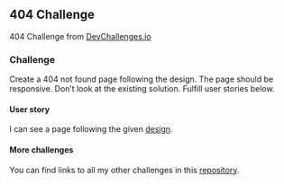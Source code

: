 ## 404 Challenge

404 Challenge from [DevChallenges.io]

### Challenge
Create a 404 not found page following the design. The page should be responsive. Don’t look at the existing solution. Fulfill user stories below.

#### User story
I can see a page following the given [design].

#### More challenges

You can find links to all my other challenges in this [repository].

[devchallenges.io]: https://devchallenges.io
[design]: https://www.figma.com/file/QeKWLNhB13zDjJzqR22TKE/404-page-challenge
[repository]: https://github.com/thinkverse/devchallenges
